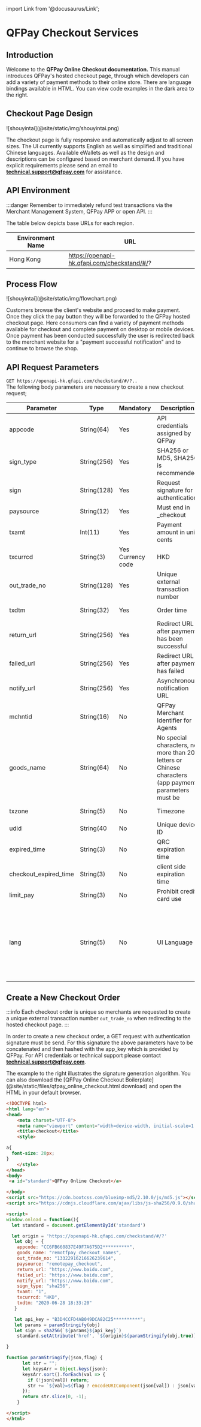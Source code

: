 import Link from '@docusaurus/Link';

# QFPay Checkout Services

## Introduction

Welcome to the **QFPay Online Checkout documentation.** This manual introduces QFPay's hosted checkout page, through which developers can add a variety of payment methods to their online store. There are language bindings available in HTML. You can view code examples in the dark area to the right.

## Checkout Page Design

<Link href="/img/shouyintai.png"> ![shouyintai](@site/static/img/shouyintai.png) </Link>

The checkout page is fully responsive and automatically adjust to all screen sizes. The UI currently supports English as well as simplified and traditional Chinese languages. Available eWallets as well as the design and descriptions can be configured based on merchant demand. If you have explicit requirements please send an email to **technical.support@qfpay.com** for assistance.

## API Environment

:::danger
Remember to immediately refund test transactions via the Merchant Management System, QFPay APP or open API.
:::

The table below depicts base URLs for each region.

| Environment Name | URL              |
| ---------- | ------------------------- |
| Hong Kong | https://openapi-hk.qfapi.com/checkstand/#/? |

## Process Flow

<Link href="/img/flowchart.png"> ![shouyintai](@site/static/img/flowchart.png) </Link>

Customers browse the client's website and proceed to make payment. Once they click the pay button they will be forwarded to the QFPay hosted checkout page. Here consumers can find a variety of payment methods available for checkout and complete payment on desktop or mobile devices. Once payment has been conducted successfully the user is redirected back to the merchant website for a "payment successful notification" and to continue to browse the shop.

## API Request Parameters

`GET https://openapi-hk.qfapi.com/checkstand/#/?..` <br/>
The following body parameters are necessary to create a new checkout request;

 | Parameter | Type | Mandatory | Description | Example |
| ---------- | ----------- | ----------- | ----------- | ----------- |
 | appcode | String(64) | Yes|API credentials assigned by QFPay|	A6A49A******************5032|
|sign_type | String(256)|Yes|SHA256 or MD5, SHA256 is recommended|	sha256|
|sign | String(128)	|Yes|	Request signature for authentication|	3b020a6349646684ebeeb0ec2cd3d1fb|
|paysource	 | String(12)|	Yes|	Must end in _checkout|	remotepay_checkout|
|txamt	 | Int(11)|	Yes|	Payment amount in unit cents|	1099|
|txcurrcd |String(3)|	Yes	Currency code|	HKD|
|out_trade_no|	String(128)|	Yes|	Unique external transaction number|	202005270001|
|txdtm	|String(32)	|Yes|	Order time	|2020-06-24 20:04:37, Format: YYYY-MM-DD hh:mm:ss|
|return_url|	String(256)|	Yes	|Redirect URL after payment has been successful	|https://xxx.com/return/success|
|failed_url	|String(256)|	Yes	|Redirect URL after payment has failed	|https://xxx.com/return/failed|
|notify_url	|String(256)|	Yes	|Asynchronous notification URL	|https://xxx.com/notify/success|
|mchntid	|String(16)|	No|QFPay Merchant Identifier for Agents|PAKjVHJmQe|
|goods_name	|String(64)|	No	|No special characters, no more than 20 letters or Chinese characters (app payment parameters must be |passed). If you want to display the merchant name on the clearing file, this parameter must be empty.|
|txzone	|String(5)	|No	|Timezone	|This field is used to record the local order time, the default is Beijing time +0800.|
|udid	|String(40	|No	|Unique device ID	|0001|
|expired_time	|String(3)	|No	|QRC expiration time|Unit in minutes, minimum 5 minutes, maximum 120 minutes, only WeChat Pay, Alipay |and Alipay_hk support this parameter|
|checkout_expired_time	|String(3)	|No	|client side expiration time|Unit in minutes, the checkout page will be redirect to fail url when time is up|
|limit_pay	|String(3)	|No	|Prohibit credit card use|The parameter value is specified as no_credit, which prohibits the use of |credit card payments, only WeChat Pay supports this feature.|
|lang|String(5)|No|UI Language|possible values: <br/> zh-hk (Hong Kong Traditional Chinese) <br/> zh-cn (Simplified Chinese) <br/> en (English) <br/> The checkout page will use default language of browser if do not pass this parameter in checkout request. If pass this parameter in checkout request, do not include this parameter in generating signature.|

## Create a New Checkout Order

:::info
Each checkout order is unique so merchants are requested to create a unique external transaction number `out_trade_no` when redirecting to the hosted checkout page.
::: 

In order to create a new checkout order, a GET request with authentication signature must be send. For this signature the above parameters have to be concatenated and then hashed with the app_key which is provided by QFPay. For API credentials or technical support please contact **technical.support@qfpay.com**.

The example to the right illustrates the signature generation algorithm. You can also download the [QFPay Online Checkout Boilerplate](@site/static/files/qfpay_online_checkout.html download) and open the HTML in your default browser.

```html
<!DOCTYPE html>
<html lang="en">
<head>
    <meta charset="UTF-8">
    <meta name="viewport" content="width=device-width, initial-scale=1.0">
    <title>checkout</title>
    <style>

a{
  font-size: 20px;
}
    </style>
</head>
<body>
 <a id="standard">QFPay Online Checkout</a>

</body>
<script src="https://cdn.bootcss.com/blueimp-md5/2.10.0/js/md5.js"></script>
<script src="https://cdnjs.cloudflare.com/ajax/libs/js-sha256/0.9.0/sha256.min.js"></script>

<script> 
window.onload = function(){
  let standard = document.getElementById('standard')

  let origin = 'https://openapi-hk.qfapi.com/checkstand/#/?'
   let obj = {
    appcode: "CC6FB660837E49F7A675D2**********",
    goods_name: "remotfpay_checkout_names",
    out_trade_no: "13322916216626239614",
    paysource: "remotepay_checkout",
    return_url: "https://www.baidu.com",
    failed_url: "https://www.baidu.com",
    notify_url: "https://www.baidu.com",
    sign_type: "sha256",
    txamt: "1",
    txcurrcd: "HKD",
    txdtm: "2020-06-28 18:33:20"
   }

   let api_key = "B3D4CCFD4AB049DCA82C25**********";
   let params = paramStringify(obj) 
   let sign = sha256(`${params}${api_key}`)
    standard.setAttribute('href', `${origin}${paramStringify(obj,true)}&sign=${sign}`)

}   

function paramStringify(json,flag) {
      let str = "";
      let keysArr = Object.keys(json);
      keysArr.sort().forEach(val => {
        if (!json[val]) return;
        str += `${val}=${flag ? encodeURIComponent(json[val]) : json[val]}&`;
      });
      return str.slice(0, -1);
    }

</script>
</html>
```
